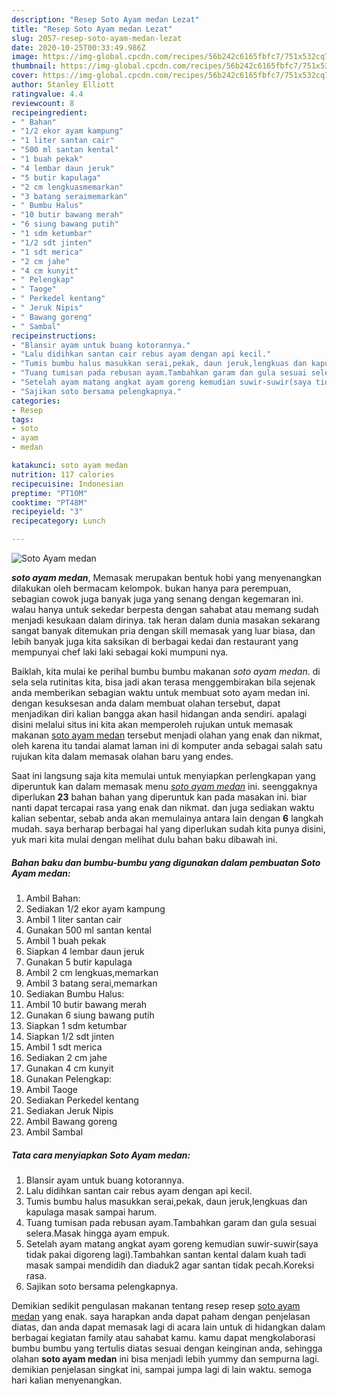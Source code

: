 ```yaml
---
description: "Resep Soto Ayam medan Lezat"
title: "Resep Soto Ayam medan Lezat"
slug: 2057-resep-soto-ayam-medan-lezat
date: 2020-10-25T00:33:49.986Z
image: https://img-global.cpcdn.com/recipes/56b242c6165fbfc7/751x532cq70/soto-ayam-medan-foto-resep-utama.jpg
thumbnail: https://img-global.cpcdn.com/recipes/56b242c6165fbfc7/751x532cq70/soto-ayam-medan-foto-resep-utama.jpg
cover: https://img-global.cpcdn.com/recipes/56b242c6165fbfc7/751x532cq70/soto-ayam-medan-foto-resep-utama.jpg
author: Stanley Elliott
ratingvalue: 4.4
reviewcount: 8
recipeingredient:
- " Bahan"
- "1/2 ekor ayam kampung"
- "1 liter santan cair"
- "500 ml santan kental"
- "1 buah pekak"
- "4 lembar daun jeruk"
- "5 butir kapulaga"
- "2 cm lengkuasmemarkan"
- "3 batang seraimemarkan"
- " Bumbu Halus"
- "10 butir bawang merah"
- "6 siung bawang putih"
- "1 sdm ketumbar"
- "1/2 sdt jinten"
- "1 sdt merica"
- "2 cm jahe"
- "4 cm kunyit"
- " Pelengkap"
- " Taoge"
- " Perkedel kentang"
- " Jeruk Nipis"
- " Bawang goreng"
- " Sambal"
recipeinstructions:
- "Blansir ayam untuk buang kotorannya."
- "Lalu didihkan santan cair rebus ayam dengan api kecil."
- "Tumis bumbu halus masukkan serai,pekak, daun jeruk,lengkuas dan kapulaga masak sampai harum."
- "Tuang tumisan pada rebusan ayam.Tambahkan garam dan gula sesuai selera.Masak hingga ayam empuk."
- "Setelah ayam matang angkat ayam goreng kemudian suwir-suwir(saya tidak pakai digoreng lagi).Tambahkan santan kental dalam kuah tadi masak sampai mendidih dan diaduk2 agar santan tidak pecah.Koreksi rasa."
- "Sajikan soto bersama pelengkapnya."
categories:
- Resep
tags:
- soto
- ayam
- medan

katakunci: soto ayam medan 
nutrition: 117 calories
recipecuisine: Indonesian
preptime: "PT10M"
cooktime: "PT48M"
recipeyield: "3"
recipecategory: Lunch

---
```



![Soto Ayam medan](https://img-global.cpcdn.com/recipes/56b242c6165fbfc7/751x532cq70/soto-ayam-medan-foto-resep-utama.jpg)

<b><i>soto ayam medan</i></b>, Memasak merupakan bentuk hobi yang menyenangkan dilakukan oleh bermacam kelompok. bukan hanya para perempuan, sebagian cowok juga banyak juga yang senang dengan kegemaran ini. walau hanya untuk sekedar berpesta dengan sahabat atau memang sudah menjadi kesukaan dalam dirinya. tak heran dalam dunia masakan sekarang sangat banyak ditemukan pria dengan skill memasak yang luar biasa, dan lebih banyak juga kita saksikan di berbagai kedai dan restaurant yang mempunyai chef laki laki sebagai koki mumpuni nya.



Baiklah, kita mulai ke perihal bumbu bumbu makanan <i>soto ayam medan</i>. di sela sela rutinitas kita, bisa jadi akan terasa menggembirakan bila sejenak anda memberikan sebagian waktu untuk membuat soto ayam medan ini. dengan kesuksesan anda dalam membuat olahan tersebut, dapat menjadikan diri kalian bangga akan hasil hidangan anda sendiri. apalagi disini melalui situs ini kita akan memperoleh rujukan untuk memasak makanan <u>soto ayam medan</u> tersebut menjadi olahan yang enak dan nikmat, oleh karena itu tandai alamat laman ini di komputer anda sebagai salah satu rujukan kita dalam memasak olahan baru yang endes.


Saat ini langsung saja kita memulai untuk menyiapkan perlengkapan yang diperuntuk kan dalam memasak menu <u><i>soto ayam medan</i></u> ini. seenggaknya diperlukan <b>23</b> bahan bahan yang diperuntuk kan pada masakan ini. biar nanti dapat tercapai rasa yang enak dan nikmat. dan juga sediakan waktu kalian sebentar, sebab anda akan memulainya antara lain dengan <b>6</b> langkah mudah. saya berharap berbagai hal yang diperlukan sudah kita punya disini, yuk mari kita mulai dengan melihat dulu bahan baku dibawah ini.

<!--inarticleads1-->

##### Bahan baku dan bumbu-bumbu yang digunakan dalam pembuatan Soto Ayam medan:

1. Ambil  Bahan:
1. Sediakan 1/2 ekor ayam kampung
1. Ambil 1 liter santan cair
1. Gunakan 500 ml santan kental
1. Ambil 1 buah pekak
1. Siapkan 4 lembar daun jeruk
1. Gunakan 5 butir kapulaga
1. Ambil 2 cm lengkuas,memarkan
1. Ambil 3 batang serai,memarkan
1. Sediakan  Bumbu Halus:
1. Ambil 10 butir bawang merah
1. Gunakan 6 siung bawang putih
1. Siapkan 1 sdm ketumbar
1. Siapkan 1/2 sdt jinten
1. Ambil 1 sdt merica
1. Sediakan 2 cm jahe
1. Gunakan 4 cm kunyit
1. Gunakan  Pelengkap:
1. Ambil  Taoge
1. Sediakan  Perkedel kentang
1. Sediakan  Jeruk Nipis
1. Ambil  Bawang goreng
1. Ambil  Sambal




<!--inarticleads2-->

##### Tata cara menyiapkan Soto Ayam medan:

1. Blansir ayam untuk buang kotorannya.
1. Lalu didihkan santan cair rebus ayam dengan api kecil.
1. Tumis bumbu halus masukkan serai,pekak, daun jeruk,lengkuas dan kapulaga masak sampai harum.
1. Tuang tumisan pada rebusan ayam.Tambahkan garam dan gula sesuai selera.Masak hingga ayam empuk.
1. Setelah ayam matang angkat ayam goreng kemudian suwir-suwir(saya tidak pakai digoreng lagi).Tambahkan santan kental dalam kuah tadi masak sampai mendidih dan diaduk2 agar santan tidak pecah.Koreksi rasa.
1. Sajikan soto bersama pelengkapnya.




Demikian sedikit pengulasan makanan tentang resep resep <u>soto ayam medan</u> yang enak. saya harapkan anda dapat paham dengan penjelasan diatas, dan anda dapat memasak lagi di acara lain untuk di hidangkan dalam berbagai kegiatan family atau sahabat kamu. kamu dapat mengkolaborasi bumbu bumbu yang tertulis diatas sesuai dengan keinginan anda, sehingga olahan <b>soto ayam medan</b> ini bisa menjadi lebih yummy dan sempurna lagi. demikian penjelasan singkat ini, sampai jumpa lagi di lain waktu. semoga hari kalian menyenangkan.
